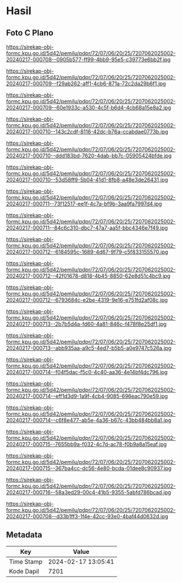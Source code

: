 # Hasil

## Foto C Plano

https://sirekap-obj-formc.kpu.go.id/5d42/pemilu/pdpr/72/07/06/20/25/7207062025002-20240217-000708--0905b577-ff99-4bb9-95e5-c39773e6bb2f.jpg

https://sirekap-obj-formc.kpu.go.id/5d42/pemilu/pdpr/72/07/06/20/25/7207062025002-20240217-000709--f29ab262-aff1-4cb6-871a-72c2da29b6f1.jpg

https://sirekap-obj-formc.kpu.go.id/5d42/pemilu/pdpr/72/07/06/20/25/7207062025002-20240217-000709--60e1933c-a530-4c5f-b6d4-4cb68a15e8a2.jpg

https://sirekap-obj-formc.kpu.go.id/5d42/pemilu/pdpr/72/07/06/20/25/7207062025002-20240217-000710--143c2cdf-8116-42dc-b76a-ccabdae0773b.jpg

https://sirekap-obj-formc.kpu.go.id/5d42/pemilu/pdpr/72/07/06/20/25/7207062025002-20240217-000710--ddd183bd-7620-4dab-bb7c-05905424bfde.jpg

https://sirekap-obj-formc.kpu.go.id/5d42/pemilu/pdpr/72/07/06/20/25/7207062025002-20240217-000710--53d58ff9-5b04-41d1-8fb8-a48e3de26431.jpg

https://sirekap-obj-formc.kpu.go.id/5d42/pemilu/pdpr/72/07/06/20/25/7207062025002-20240217-000711--73f12517-ee1f-4c7a-bf9b-3aa9fa7997d4.jpg

https://sirekap-obj-formc.kpu.go.id/5d42/pemilu/pdpr/72/07/06/20/25/7207062025002-20240217-000711--84c6c310-dbc7-47a7-aa5f-bbc4346e7f49.jpg

https://sirekap-obj-formc.kpu.go.id/5d42/pemilu/pdpr/72/07/06/20/25/7207062025002-20240217-000712--6184595c-1689-4d67-9f79-c5f833155570.jpg

https://sirekap-obj-formc.kpu.go.id/5d42/pemilu/pdpr/72/07/06/20/25/7207062025002-20240217-000712--42f01678-d818-4b45-8850-62e8d51c4bc9.jpg

https://sirekap-obj-formc.kpu.go.id/5d42/pemilu/pdpr/72/07/06/20/25/7207062025002-20240217-000712--6793684c-e2be-4319-9e16-e751fd2af08c.jpg

https://sirekap-obj-formc.kpu.go.id/5d42/pemilu/pdpr/72/07/06/20/25/7207062025002-20240217-000713--2b7b5d4a-fd60-4a81-846c-f478f8e25df1.jpg

https://sirekap-obj-formc.kpu.go.id/5d42/pemilu/pdpr/72/07/06/20/25/7207062025002-20240217-000713--abb935aa-a9c5-4ed7-b5b5-a0e9747c526a.jpg

https://sirekap-obj-formc.kpu.go.id/5d42/pemilu/pdpr/72/07/06/20/25/7207062025002-20240217-000714--f04f5dac-f5c0-4c40-aa36-4e14bf4dc796.jpg

https://sirekap-obj-formc.kpu.go.id/5d42/pemilu/pdpr/72/07/06/20/25/7207062025002-20240217-000714--eff1d3d9-1a9f-4cb4-9085-696eac790e59.jpg

https://sirekap-obj-formc.kpu.go.id/5d42/pemilu/pdpr/72/07/06/20/25/7207062025002-20240217-000714--c6f8e477-ab5e-4a36-b67c-43bb484bb8a1.jpg

https://sirekap-obj-formc.kpu.go.id/5d42/pemilu/pdpr/72/07/06/20/25/7207062025002-20240217-000715--7655bb9a-f032-4c7d-ac78-f0b9a8a15eaf.jpg

https://sirekap-obj-formc.kpu.go.id/5d42/pemilu/pdpr/72/07/06/20/25/7207062025002-20240217-000715--367ba4cc-dc56-4e80-bcda-01dee8c90937.jpg

https://sirekap-obj-formc.kpu.go.id/5d42/pemilu/pdpr/72/07/06/20/25/7207062025002-20240217-000716--58a3ed29-00c4-41b5-9355-5abfd786bcad.jpg

https://sirekap-obj-formc.kpu.go.id/5d42/pemilu/pdpr/72/07/06/20/25/7207062025002-20240217-000708--d33b1ff3-1f4e-42cc-93e0-4baf44d0632d.jpg


## Metadata

| Key        | Value               |
| ---------- | ------------------- |
| Time Stamp | 2024-02-17 13:05:41 |
| Kode Dapil | 7201                |



